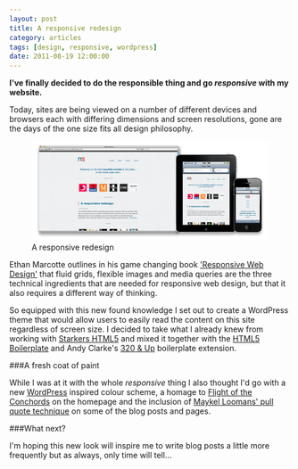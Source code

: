 ```yaml
---
layout: post
title: A responsive redesign
category: articles
tags: [design, responsive, wordpress]
date: 2011-08-19 12:00:00
---
```


**I've finally decided to do the responsible thing and go *responsive* with my website.**

Today, sites are being viewed on a number of different devices and browsers each with differing dimensions and screen resolutions, gone are the days of the one size fits all design philosophy.

<figure class="figure-img">
  <img class="img-polaroid" src="/img/responsive.png" alt="">
  <figcaption>A responsive redesign</figcaption>
</figure>

Ethan Marcotte outlines in his game changing book ['Responsive Web Design'](http://abookapart.com/products/responsive-web-design) that fluid grids, flexible images and media queries are the three technical ingredients that are needed for responsive web design, but that it also requires a different way of thinking.

So equipped with this new found knowledge I set out to create a WordPress theme that would allow users to easily read the content on this site regardless of screen size. I decided to take what I already knew from working with [Starkers HTML5](https://github.com/nathanstaines/starkers-html5) and mixed it together with the [HTML5 Boilerplate](http://h5bp.com) and Andy Clarke's [320 & Up](http://stuffandnonsense.co.uk/projects/320andup/) boilerplate extension.

###A fresh coat of paint

While I was at it with the whole *responsive* thing I also thought I'd go with a new [WordPress](http://wordpress.org/) inspired colour scheme, a homage to [Flight of the Conchords](http://flightoftheconchords.co.nz/) on the homepage and the inclusion of [Maykel Loomans' pull quote technique](http://miekd.com/articles/pull-quotes-with-html5-and-css/) on some of the blog posts and pages.

###What next?

I'm hoping this new look will inspire me to write blog posts a little more frequently but as always, only time will tell...

